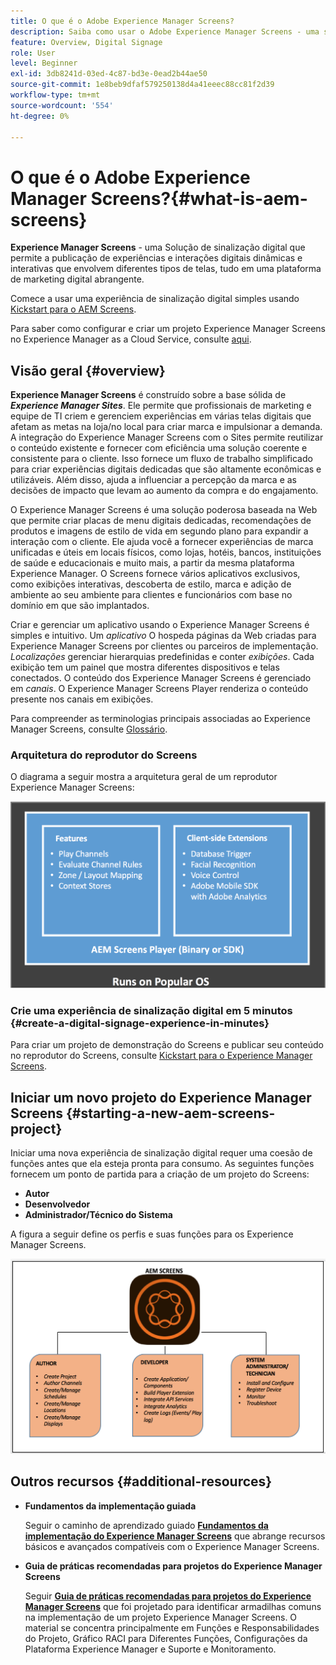 ```yaml
---
title: O que é o Adobe Experience Manager Screens?
description: Saiba como usar o Adobe Experience Manager Screens - uma solução de sinalização digital - que permite publicar experiências e interações digitais dinâmicas e interativas que envolvem diferentes tipos de telas, tudo em uma plataforma abrangente de marketing digital.
feature: Overview, Digital Signage
role: User
level: Beginner
exl-id: 3db8241d-03ed-4c87-bd3e-0ead2b44ae50
source-git-commit: 1e8beb9dfaf579250138d4a41eeec88cc81f2d39
workflow-type: tm+mt
source-wordcount: '554'
ht-degree: 0%

---
```


# O que é o Adobe Experience Manager Screens?{#what-is-aem-screens}

**Experience Manager Screens** - uma Solução de sinalização digital que permite a publicação de experiências e interações digitais dinâmicas e interativas que envolvem diferentes tipos de telas, tudo em uma plataforma de marketing digital abrangente.

Comece a usar uma experiência de sinalização digital simples usando [Kickstart para o AEM Screens](kickstart-for-aem-screens.md).

Para saber como configurar e criar um projeto Experience Manager Screens no Experience Manager as a Cloud Service, consulte [aqui](https://experienceleague.adobe.com/en/docs/experience-manager-screens/using/about-guide).

## Visão geral {#overview}

**Experience Manager Screens** é construído sobre a base sólida de ***Experience Manager Sites***. Ele permite que profissionais de marketing e equipe de TI criem e gerenciem experiências em várias telas digitais que afetam as metas na loja/no local para criar marca e impulsionar a demanda. A integração do Experience Manager Screens com o Sites permite reutilizar o conteúdo existente e fornecer com eficiência uma solução coerente e consistente para o cliente. Isso fornece um fluxo de trabalho simplificado para criar experiências digitais dedicadas que são altamente econômicas e utilizáveis. Além disso, ajuda a influenciar a percepção da marca e as decisões de impacto que levam ao aumento da compra e do engajamento.

O Experience Manager Screens é uma solução poderosa baseada na Web que permite criar placas de menu digitais dedicadas, recomendações de produtos e imagens de estilo de vida em segundo plano para expandir a interação com o cliente. Ele ajuda você a fornecer experiências de marca unificadas e úteis em locais físicos, como lojas, hotéis, bancos, instituições de saúde e educacionais e muito mais, a partir da mesma plataforma Experience Manager. O Screens fornece vários aplicativos exclusivos, como exibições interativas, descoberta de estilo, marca e adição de ambiente ao seu ambiente para clientes e funcionários com base no domínio em que são implantados.

Criar e gerenciar um aplicativo usando o Experience Manager Screens é simples e intuitivo. Um *aplicativo* O hospeda páginas da Web criadas para Experience Manager Screens por clientes ou parceiros de implementação. *Localizações* gerenciar hierarquias predefinidas e conter *exibições*. Cada exibição tem um painel que mostra diferentes dispositivos e telas conectados. O conteúdo dos Experience Manager Screens é gerenciado em *canais*. O Experience Manager Screens Player renderiza o conteúdo presente nos canais em exibições.

Para compreender as terminologias principais associadas ao Experience Manager Screens, consulte [Glossário](screens-glossary.md).

### Arquitetura do reprodutor do Screens

O diagrama a seguir mostra a arquitetura geral de um reprodutor Experience Manager Screens:

![chlimage_1-29](assets/chlimage_1-29.png)

### Crie uma experiência de sinalização digital em 5 minutos {#create-a-digital-signage-experience-in-minutes}

Para criar um projeto de demonstração do Screens e publicar seu conteúdo no reprodutor do Screens, consulte [Kickstart para o Experience Manager Screens](kickstart-for-aem-screens.md).

## Iniciar um novo projeto do Experience Manager Screens {#starting-a-new-aem-screens-project}

Iniciar uma nova experiência de sinalização digital requer uma coesão de funções antes que ela esteja pronta para consumo. As seguintes funções fornecem um ponto de partida para a criação de um projeto do Screens:

* **Autor**
* **Desenvolvedor**
* **Administrador/Técnico do Sistema**

A figura a seguir define os perfis e suas funções para os Experience Manager Screens.

![chlimage_1-30](assets/chlimage_1-30.png)


## Outros recursos {#additional-resources}

* **Fundamentos da implementação guiada**

  Seguir o caminho de aprendizado guiado **[Fundamentos da implementação do Experience Manager Screens](https://experienceleague.adobe.com/?launch=AEM-7a)** que abrange recursos básicos e avançados compatíveis com o Experience Manager Screens.

* **Guia de práticas recomendadas para projetos do Experience Manager Screens**

  Seguir **[Guia de práticas recomendadas para projetos do Experience Manager Screens](/help/using/about-guide.md)** que foi projetado para identificar armadilhas comuns na implementação de um projeto Experience Manager Screens. O material se concentra principalmente em Funções e Responsabilidades do Projeto, Gráfico RACI para Diferentes Funções, Configurações da Plataforma Experience Manager e Suporte e Monitoramento.

<!-- DEAD LINK * **New Adobe Customer Support Experience**

   Follow **[Customer One for Enterprise Help](https://docs.adobe.com/content/help/en/customer-one/using/home.htmlhome.html#)** to learn more about Admin Console Support tickets. -->
